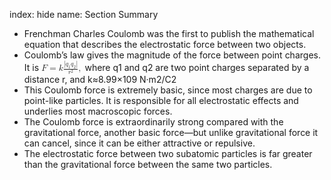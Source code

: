 index: hide
name: Section Summary

  * Frenchman Charles Coulomb was the first to publish the mathematical equation that describes the electrostatic force between two objects.
  * Coulomb’s law gives the magnitude of the force between point charges. It is                 <math xmlns:q="http://cnx.rice.edu/qml/1.0" xmlns:m="http://www.w3.org/1998/Math/MathML" xmlns:md="http://cnx.rice.edu/mdml" xmlns="http://cnx.rice.edu/cnxml"><semantics><mrow><mrow><mrow><mrow><mi>F</mi><mo stretchy="false">=</mo><mi>k</mi></mrow><mfrac><mrow><mo>|</mo><msub><mi>q</mi><mrow><mn>1</mn></mrow></msub><msub><mi>q</mi><mrow><mn>2</mn></mrow></msub><mo>|</mo></mrow><msup><mi>r</mi><mrow><mn>2</mn></mrow></msup></mfrac></mrow></mrow><mrow/><mo>,</mo></mrow><annotation encoding="StarMath 5.0"> size 12&#123;F=k &#123;  &#123;q rSub &#123; size 8&#123;1&#125; &#125; q rSub &#123; size 8&#123;2&#125; &#125; &#125;  over  &#123;r rSup &#123; size 8&#123;2&#125; &#125; &#125; &#125; &#125; &#123;&#125;</annotation></semantics></math> where q1 and q2 are two point charges separated by a distance r, and  k≈8.99×109 N·m2/C2
  * This Coulomb force is extremely basic, since most charges are due to point-like particles. It is responsible for all electrostatic effects and underlies most macroscopic forces.
  * The Coulomb force is extraordinarily strong compared with the gravitational force, another basic force—but unlike gravitational force it can cancel, since it can be either attractive or repulsive.
  * The electrostatic force between two subatomic particles is far greater than the gravitational force between the same two particles.

